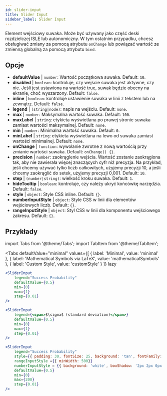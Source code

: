 ```yaml
---
id: slider-input
title: Slider Input
sidebar_label: Slider Input
---
```


Element wejściowy suwaka. Może być używany jako część deski rozdzielczej ISLE lub autonomiczny. W tym ostatnim przypadku, chcesz obsługiwać zmiany za pomocą atrybutu `onChange` lub powiązać wartość ze zmienną globalną za pomocą atrybutu `bind`.

## Opcje

* __defaultValue__ | `number`: Wartość początkowa suwaka. Default: `10`.
* __disabled__ | `boolean`: kontroluje, czy wejście suwaka jest aktywne, czy nie. Jeśli jest ustawiona na wartość true, suwak będzie obecny na ekranie, choć wyszarzony. Default: `false`.
* __inline__ | `boolean`: kontroluje ustawienie suwaka w linii z tekstem lub na zewnątrz. Default: `false`.
* __legend__ | `(string|node)`: napis na wejściu. Default: `none`.
* __max__ | `number`: Maksymalna wartość suwaka. Default: `100`.
* __maxLabel__ | `string`: etykieta wyświetlana po prawej stronie suwaka zamiast wartości maksymalnej. Default: `none`.
* __min__ | `number`: Minimalna wartość suwaka. Default: `0`.
* __minLabel__ | `string`: etykieta wyświetlana na lewo od suwaka zamiast wartości minimalnej. Default: `none`.
* __onChange__ | `function`: wywołanie zwrotne z nową wartością przy zmianie wartości suwaka. Default: `onChange() {}`.
* __precision__ | `number`: zaokrąglenie wejścia. Wartość zostanie zaokrąglona tak, aby nie zawierała więcej znaczących cyfr niż precyzja. Na przykład, jeśli chcemy używać tylko liczb całkowitych, użyjemy precyzji 10, a jeśli chcemy zaokrąglić do setek, użyjemy precyzji 0,001. Default: `10`.
* __step__ | `(number|string)`: wielkość kroku suwaka. Default: `1`.
* __hideTooltip__ | `boolean`: kontroluje, czy należy ukryć końcówkę narzędzia. Default: `false`.
* __style__ | `object`: Style CSS inline. Default: `{}`.
* __numberInputStyle__ | `object`: Style CSS w linii dla elementów wejściowych liczb. Default: `{}`.
* __rangeInputStyle__ | `object`: Styl CSS w linii dla komponentu wejściowego zakresu. Default: `{}`.


## Przykłady

import Tabs from '@theme/Tabs';
import TabItem from '@theme/TabItem';

<Tabs
    defaultValue="minimal"
    values={[
        { label: 'Minimal', value: 'minimal' },
        { label: 'Mathematical Symbols via LaTeX', value: 'mathematicalSymbols' },
        { label: 'Custom Style', value: 'customStyle' }
    ]}
    lazy
>

<TabItem value="minimal">

```jsx live
<SliderInput
    legend="Success Probability"
    defaultValue={0.5}
    min={0}
    max={1}
    step={0.01}
/>
```

</TabItem>

<TabItem value="mathematicalSymbols">

```jsx live
<SliderInput
    legend={<span>$\sigma$ (standard deviation)</span>}
    defaultValue={0.5}
    min={0}
    max={1}
    step={0.01}
/>
```

</TabItem>

<TabItem value="customStyle">

```jsx live
<SliderInput
    legend="Success Probability"
    style={{ padding: 30, fontSize: 25, background: 'tan', fontFamily: 'Georgia'}}
    rangeInputStyle ={{ minWidth: 500}}
    numberInputStyle = {{ background: 'white', boxShadow: '2px 2px 0px black'}}
    defaultValue={0.5}
    min={0}
    max={200}
    step={0.01}
/>
```

</TabItem>

</Tabs>
